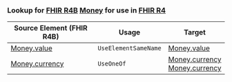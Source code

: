 ### Lookup for [FHIR R4B](https://hl7.org/fhir/R4B/) [Money](https://hl7.org/fhir/R4B/Money.html) for use in [FHIR R4](https://hl7.org/fhir/R4/)

| Source Element (FHIR R4B) | Usage | Target |
| -------------- | ----- | ------ |
| [Money.value](https://hl7.org/fhir/R4B/Money.html#resource) | `UseElementSameName` | [Money.value](https://hl7.org/fhir/R4/Money.html#resource) |
| [Money.currency](https://hl7.org/fhir/R4B/Money.html#resource) | `UseOneOf` | [Money.currency](https://hl7.org/fhir/R4/Money.html#resource)<br />[Money.currency](https://hl7.org/fhir/R4/Money.html#resource) |
